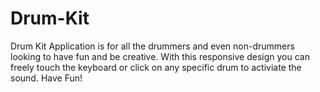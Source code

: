 # Drum-Kit
Drum Kit Application is for all the drummers and even non-drummers looking to have fun and be creative. With this responsive design you can freely touch the keyboard or click on any specific drum to activiate the sound. Have Fun!

